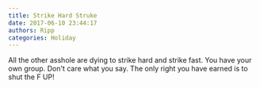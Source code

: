 ```yaml
---
title: Strike Hard Struke
date: 2017-06-10 23:44:17
authors: Ripp
categories: Holiday
---
```


 All the other asshole are dying to strike hard and strike fast. You have your own group. Don't care what you say. The only right you have earned is to shut the F UP!